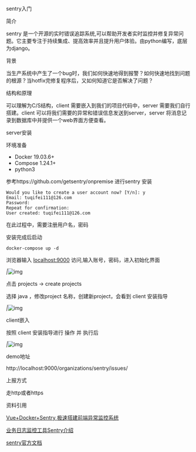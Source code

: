 sentry入门

简介

sentry 是一个开源的实时错误追踪系统,可以帮助开发者实时监控并修复异常问题。它主要专注于持续集成、提高效率并且提升用户体验。由python编写，底层为django。

背景

当生产系统中产生了一个bug时，我们如何快速地得到报警？如何快速地找到问题的根源？当hotfix完修复程序后，又如何知道它是否解决了问题？

结构和原理

可以理解为C/S结构，client 需要嵌入到我们的项目代码中，server 需要我们自行搭建。client 可以将我们需要的异常和错误信息发送到server，server 将消息记录到数据库中并提供一个web界面方便查看。

server安装

环境准备 

- Docker 19.03.6+
- Compose 1.24.1+
- python3

参考https://github.com/getsentry/onpremise 进行sentry 安装

```
Would you like to create a user account now? [Y/n]: y
Email: tuqifei111@126.com
Password: 
Repeat for confirmation: 
User created: tuqifei111@126.com
```

在此过程中，需要注册用户名，密码

安装完成后启动

```
docker-compose up -d
```

浏览器输入 [localhost:9000](http://localhost:9000) 访问,输入账号，密码，进入初始化界面

*|*![img](https://internal-api-space.f.mioffice.cn/space/api/box/stream/download/asynccode/?code=63b82feeee9589c4a6a8fd0167f875de_8f118824ce50c961_boxk4Y3uGKuXc1xBDWh3wdVomDh_SogvrvhT90okAvn2SZsA5xm47M3EPkkc)

点击 projects ->  create projects 

选择 java ，修改project 名称，创建新project，会看到 client 安装指导

*|*![img](https://internal-api-space.f.mioffice.cn/space/api/box/stream/download/asynccode/?code=bbe5fccc077c1e46b2c886367125a798_8f118824ce50c961_boxk42to87jxqD7hpf78oiAI69b_SwdDz2EcaCxq5lHQCAKwMyMcmOy3zsd3)

client嵌入

按照 client 安装指导进行 操作 并 执行后

*|*![img](https://internal-api-space.f.mioffice.cn/space/api/box/stream/download/asynccode/?code=ddff04da2914eea9e085ffe312b12464_8f118824ce50c961_boxk4AK5SkMDDEjBiex4Rz2NeHd_RT3JblmepZ6wXrYp87Jsur6oAClKoqig)



demo地址

http://localhost:9000/organizations/sentry/issues/





上报方式

走http或者https



资料引用

[Vue+Docker+Sentry 极速搭建前端异常监控系统 ](https://www.bilibili.com/video/BV1UZ4y1p7MF?from=search&seid=16033700262510061469) 

[业务日志监控工具Sentry介绍](https://zhuanlan.zhihu.com/p/42941286)

[sentry官方文档](https://docs.sentry.io/platforms/java/)